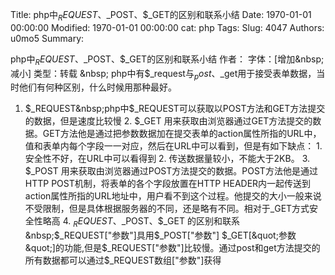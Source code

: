 Title: php中$_REQUEST、$_POST、$_GET的区别和联系小结
Date: 1970-01-01 00:00:00
Modified: 1970-01-01 00:00:00
cat: php
Tags: 
Slug: 4047
Authors: u0mo5 
Summary: 

php中$_REQUEST、$_POST、$_GET的区别和联系小结
作者： 字体：[增加&nbsp;减小] 类型：转载
&nbsp;
php中有$_request与$_post、$_get用于接受表单数据，当时他们有何种区别，什么时候用那种最好。
&nbsp;




1. $_REQUEST&nbsp;php中$_REQUEST可以获取以POST方法和GET方法提交的数据，但是速度比较慢&nbsp;2. $_GET&nbsp;用来获取由浏览器通过GET方法提交的数据。GET方法他是通过把参数数据加在提交表单的action属性所指的URL中，值和表单内每个字段一一对应，然后在URL中可以看到，但是有如下缺点：&nbsp;1. 安全性不好，在URL中可以看得到&nbsp;2. 传送数据量较小，不能大于2KB。&nbsp;3. $_POST&nbsp;用来获取由浏览器通过POST方法提交的数据。POST方法他是通过HTTP POST机制，将表单的各个字段放置在HTTP HEADER内一起传送到action属性所指的URL地址中，用户看不到这个过程。他提交的大小一般来说不受限制，但是具体根据服务器的不同，还是略有不同。相对于_GET方式安全性略高&nbsp;4. $_REQUEST、$_POST、$_GET 的区别和联系&nbsp;$_REQUEST[&quot;参数&quot;]具用$_POST[&quot;参数&quot;] $_GET[&quot;参数&quot;]的功能,但是$_REQUEST[&quot;参数&quot;]比较慢。通过post和get方法提交的所有数据都可以通过$_REQUEST数组[&quot;参数&quot;]获得

